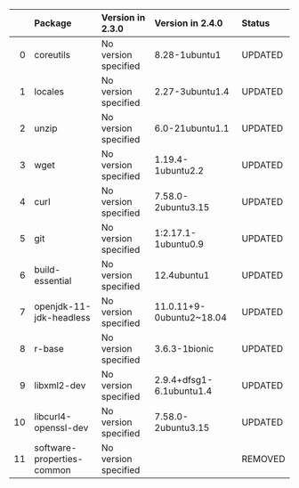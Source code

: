 <!-- markdown-link-check-disable -->

|    | Package                    | Version in 2.3.0     | Version in 2.4.0         | Status   |
|---:|:---------------------------|:---------------------|:-------------------------|:---------|
|  0 | coreutils                  | No version specified | 8.28-1ubuntu1            | UPDATED  |
|  1 | locales                    | No version specified | 2.27-3ubuntu1.4          | UPDATED  |
|  2 | unzip                      | No version specified | 6.0-21ubuntu1.1          | UPDATED  |
|  3 | wget                       | No version specified | 1.19.4-1ubuntu2.2        | UPDATED  |
|  4 | curl                       | No version specified | 7.58.0-2ubuntu3.15       | UPDATED  |
|  5 | git                        | No version specified | 1:2.17.1-1ubuntu0.9      | UPDATED  |
|  6 | build-essential            | No version specified | 12.4ubuntu1              | UPDATED  |
|  7 | openjdk-11-jdk-headless    | No version specified | 11.0.11+9-0ubuntu2~18.04 | UPDATED  |
|  8 | r-base                     | No version specified | 3.6.3-1bionic            | UPDATED  |
|  9 | libxml2-dev                | No version specified | 2.9.4+dfsg1-6.1ubuntu1.4 | UPDATED  |
| 10 | libcurl4-openssl-dev       | No version specified | 7.58.0-2ubuntu3.15       | UPDATED  |
| 11 | software-properties-common | No version specified |                          | REMOVED  |